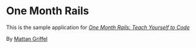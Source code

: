 # One Month Rails

This is the sample application for 
[*One Month Rails: Teach Yourself to Code*](http://onemonthrails.com)

By [Mattan Griffel](http://mattangriffel.com)
